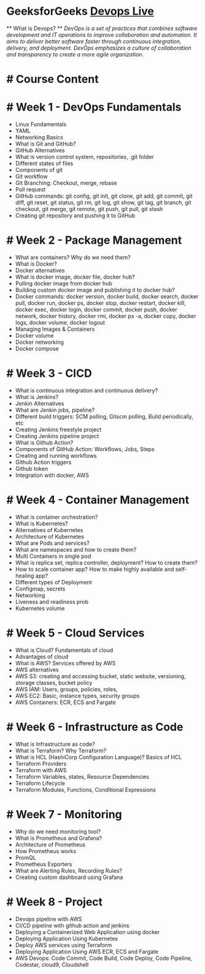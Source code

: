 # GeeksforGeeks [Devops Live](https://practice.geeksforgeeks.org/courses/devops-live)

** What is Devops? **
*DevOps is a set of practices that combines software development and IT operations to improve collaboration and automation. It aims to deliver better software faster through continuous integration, delivery, and deployment. DevOps emphasizes a culture of collaboration and transparency to create a more agile organization.*

# # Course Content

# # Week 1 - DevOps Fundamentals
- Linux Fundamentals
- YAML
- Networking Basics
- What is Git and GitHub?
- GitHub Alternatives
- What is version control system, repositories, .git folder
- Different states of files
- Components of git
- Git workflow
- Git Branching: Checkout, merge, rebase
- Pull request
- GitHub commands: git config, git init, git clone, git add, git commit, git diff, git reset, git status, git rm, git log, git show, git tag, git branch, git checkout, git merge, git remote, git push, git pull, git stash
- Creating git repository and pushing it to GitHub

# # Week 2 - Package Management
- What are containers? Why do we need them?
- What is Docker?
- Docker alternatives
- What is docker image, docker file, docker hub?
- Pulling docker image from docker hub
- Building custom docker image and publishing it to docker hub?
- Docker commands: docker version, docker build, docker search, docker pull, docker run, docker ps, docker stop, docker restart, docker kill, docker exec, docker login, docker commit, docker push, docker network, docker history, docker rmi, docker ps -a, docker copy, docker logs, docker volume, docker logout
- Managing Images & Containers
- Docker volume
- Docker networking
- Docker compose

# # Week 3 - CICD
- What is continuous integration and continuous delivery?
- What is Jenkins?
- Jenkin Alternatives
- What are Jenkin jobs, pipeline?
- Different build triggers: SCM polling, Gitscm polling, Build periodically, etc
- Creating Jenkins freestyle project
- Creating Jenkins pipeline project
- What is Github Action?
- Components of GitHub Action: Workflows, Jobs, Steps
- Creating and running workflows
- Github Action triggers
- Github token
- Integration with docker, AWS

# # Week 4 - Container Management
- What is container orchestration?
- What is Kubernetes?
- Alternatives of Kubernetes
- Architecture of Kubernetes
- What are Pods and services?
- What are namespaces and how to create them?
- Multi Containers in single pod
- What is replica set, replica controller, deployment? How to create them?
- How to scale container app? How to make highly available and self-healing app?
- Different types of Deployment
- Configmap, secrets
- Networking
- Liveness and readiness prob
- Kubernetes volume

# # Week 5 - Cloud Services
- What is Cloud? Fundamentals of cloud
- Advantages of cloud
- What is AWS? Services offered by AWS
- AWS alternatives
- AWS S3: creating and accessing bucket, static website, versioning, storage classes, bucket policy
- AWS IAM: Users, groups, policies, roles,
- AWS EC2: Basic, instance types, security groups
- AWS Containers: ECR, ECS and Fargate

# # Week 6 - Infrastructure as Code
- What is Infrastructure as code?
- What is Terraform? Why Terraform?
- What is HCL (HashiCorp Configuration Language)? Basics of HCL
- Terraform Providers
- Terraform with AWS
- Terraform Variables, states, Resource Dependencies
- Terraform Lifecycle
- Terraform Modules, Functions, Conditional Expressions

# # Week 7 - Monitoring
- Why do we need monitoring tool?
- What is Prometheus and Grafana?
- Architecture of Prometheus
- How Prometheus works
- PromQL
- Prometheus Exporters
- What are Alerting Rules, Recording Rules?
- Creating custom dashboard using Grafana

# # Week 8 - Project
- Devops pipeline with AWS
- CI/CD pipeline with github action and jenkins
- Deploying a Containerized Web Application using docker
- Deploying Application Using Kubernetes
- Deploy AWS services using Terraform
- Deploying Application Using AWS ECR, ECS and Fargate
- AWS Devops: Code Commit, Code Build, Code Deploy, Code Pipeline, Codestar, cloud9, Cloudshell
